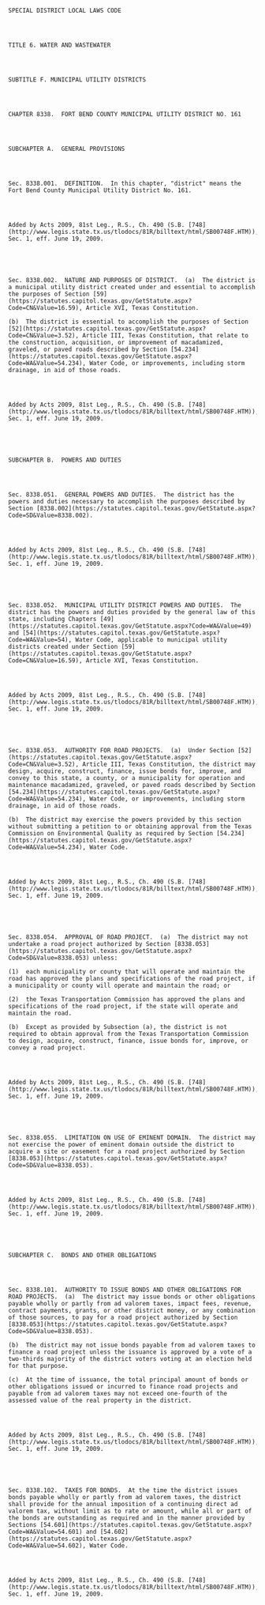 ﻿
    
    
    	
    					
    
    
    SPECIAL DISTRICT LOCAL LAWS CODE
    
      
    
    
    TITLE 6. WATER AND WASTEWATER
    
      
    
    
    SUBTITLE F. MUNICIPAL UTILITY DISTRICTS
    
      
    
    
    CHAPTER 8338.  FORT BEND COUNTY MUNICIPAL UTILITY DISTRICT NO. 161
    
      
    
    
    SUBCHAPTER A.  GENERAL PROVISIONS
    
      
    
    
    Sec. 8338.001.  DEFINITION.  In this chapter, "district" means the Fort Bend County Municipal Utility District No. 161.
    
    
    
    
    Added by Acts 2009, 81st Leg., R.S., Ch. 490 (S.B. [748](http://www.legis.state.tx.us/tlodocs/81R/billtext/html/SB00748F.HTM)), Sec. 1, eff. June 19, 2009.
    
    
    
    
    
    Sec. 8338.002.  NATURE AND PURPOSES OF DISTRICT.  (a)  The district is a municipal utility district created under and essential to accomplish the purposes of Section [59](https://statutes.capitol.texas.gov/GetStatute.aspx?Code=CN&Value=16.59), Article XVI, Texas Constitution.
    
    (b)  The district is essential to accomplish the purposes of Section [52](https://statutes.capitol.texas.gov/GetStatute.aspx?Code=CN&Value=3.52), Article III, Texas Constitution, that relate to the construction, acquisition, or improvement of macadamized, graveled, or paved roads described by Section [54.234](https://statutes.capitol.texas.gov/GetStatute.aspx?Code=WA&Value=54.234), Water Code, or improvements, including storm drainage, in aid of those roads.
    
    
    
    
    Added by Acts 2009, 81st Leg., R.S., Ch. 490 (S.B. [748](http://www.legis.state.tx.us/tlodocs/81R/billtext/html/SB00748F.HTM)), Sec. 1, eff. June 19, 2009.
    
    
    
    
    
    SUBCHAPTER B.  POWERS AND DUTIES
    
      
    
    
    Sec. 8338.051.  GENERAL POWERS AND DUTIES.  The district has the powers and duties necessary to accomplish the purposes described by Section [8338.002](https://statutes.capitol.texas.gov/GetStatute.aspx?Code=SD&Value=8338.002).
    
    
    
    
    Added by Acts 2009, 81st Leg., R.S., Ch. 490 (S.B. [748](http://www.legis.state.tx.us/tlodocs/81R/billtext/html/SB00748F.HTM)), Sec. 1, eff. June 19, 2009.
    
    
    
    
    
    Sec. 8338.052.  MUNICIPAL UTILITY DISTRICT POWERS AND DUTIES.  The district has the powers and duties provided by the general law of this state, including Chapters [49](https://statutes.capitol.texas.gov/GetStatute.aspx?Code=WA&Value=49) and [54](https://statutes.capitol.texas.gov/GetStatute.aspx?Code=WA&Value=54), Water Code, applicable to municipal utility districts created under Section [59](https://statutes.capitol.texas.gov/GetStatute.aspx?Code=CN&Value=16.59), Article XVI, Texas Constitution.
    
    
    
    
    Added by Acts 2009, 81st Leg., R.S., Ch. 490 (S.B. [748](http://www.legis.state.tx.us/tlodocs/81R/billtext/html/SB00748F.HTM)), Sec. 1, eff. June 19, 2009.
    
    
    
    
    
    Sec. 8338.053.  AUTHORITY FOR ROAD PROJECTS.  (a)  Under Section [52](https://statutes.capitol.texas.gov/GetStatute.aspx?Code=CN&Value=3.52), Article III, Texas Constitution, the district may design, acquire, construct, finance, issue bonds for, improve, and convey to this state, a county, or a municipality for operation and maintenance macadamized, graveled, or paved roads described by Section [54.234](https://statutes.capitol.texas.gov/GetStatute.aspx?Code=WA&Value=54.234), Water Code, or improvements, including storm drainage, in aid of those roads.
    
    (b)  The district may exercise the powers provided by this section without submitting a petition to or obtaining approval from the Texas Commission on Environmental Quality as required by Section [54.234](https://statutes.capitol.texas.gov/GetStatute.aspx?Code=WA&Value=54.234), Water Code.
    
    
    
    
    Added by Acts 2009, 81st Leg., R.S., Ch. 490 (S.B. [748](http://www.legis.state.tx.us/tlodocs/81R/billtext/html/SB00748F.HTM)), Sec. 1, eff. June 19, 2009.
    
    
    
    
    
    Sec. 8338.054.  APPROVAL OF ROAD PROJECT.  (a)  The district may not undertake a road project authorized by Section [8338.053](https://statutes.capitol.texas.gov/GetStatute.aspx?Code=SD&Value=8338.053) unless:
    
    (1)  each municipality or county that will operate and maintain the road has approved the plans and specifications of the road project, if a municipality or county will operate and maintain the road; or
    
    (2)  the Texas Transportation Commission has approved the plans and specifications of the road project, if the state will operate and maintain the road.
    
    (b)  Except as provided by Subsection (a), the district is not required to obtain approval from the Texas Transportation Commission to design, acquire, construct, finance, issue bonds for, improve, or convey a road project.
    
    
    
    
    Added by Acts 2009, 81st Leg., R.S., Ch. 490 (S.B. [748](http://www.legis.state.tx.us/tlodocs/81R/billtext/html/SB00748F.HTM)), Sec. 1, eff. June 19, 2009.
    
    
    
    
    
    Sec. 8338.055.  LIMITATION ON USE OF EMINENT DOMAIN.  The district may not exercise the power of eminent domain outside the district to acquire a site or easement for a road project authorized by Section [8338.053](https://statutes.capitol.texas.gov/GetStatute.aspx?Code=SD&Value=8338.053).
    
    
    
    
    Added by Acts 2009, 81st Leg., R.S., Ch. 490 (S.B. [748](http://www.legis.state.tx.us/tlodocs/81R/billtext/html/SB00748F.HTM)), Sec. 1, eff. June 19, 2009.
    
    
    
    
    
    SUBCHAPTER C.  BONDS AND OTHER OBLIGATIONS
    
      
    
    
    Sec. 8338.101.  AUTHORITY TO ISSUE BONDS AND OTHER OBLIGATIONS FOR ROAD PROJECTS.  (a)  The district may issue bonds or other obligations payable wholly or partly from ad valorem taxes, impact fees, revenue, contract payments, grants, or other district money, or any combination of those sources, to pay for a road project authorized by Section [8338.053](https://statutes.capitol.texas.gov/GetStatute.aspx?Code=SD&Value=8338.053).
    
    (b)  The district may not issue bonds payable from ad valorem taxes to finance a road project unless the issuance is approved by a vote of a two-thirds majority of the district voters voting at an election held for that purpose.
    
    (c)  At the time of issuance, the total principal amount of bonds or other obligations issued or incurred to finance road projects and payable from ad valorem taxes may not exceed one-fourth of the assessed value of the real property in the district.
    
    
    
    
    Added by Acts 2009, 81st Leg., R.S., Ch. 490 (S.B. [748](http://www.legis.state.tx.us/tlodocs/81R/billtext/html/SB00748F.HTM)), Sec. 1, eff. June 19, 2009.
    
    
    
    
    
    Sec. 8338.102.  TAXES FOR BONDS.  At the time the district issues bonds payable wholly or partly from ad valorem taxes, the district shall provide for the annual imposition of a continuing direct ad valorem tax, without limit as to rate or amount, while all or part of the bonds are outstanding as required and in the manner provided by Sections [54.601](https://statutes.capitol.texas.gov/GetStatute.aspx?Code=WA&Value=54.601) and [54.602](https://statutes.capitol.texas.gov/GetStatute.aspx?Code=WA&Value=54.602), Water Code.
    
    
    
    
    Added by Acts 2009, 81st Leg., R.S., Ch. 490 (S.B. [748](http://www.legis.state.tx.us/tlodocs/81R/billtext/html/SB00748F.HTM)), Sec. 1, eff. June 19, 2009.
    
    
    
    
    				
